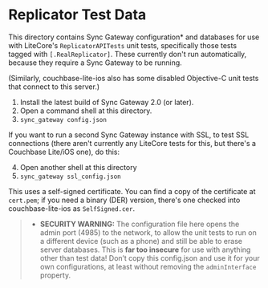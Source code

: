 # Replicator Test Data

This directory contains Sync Gateway configuration* and databases for use with LiteCore's `ReplicatorAPITests` unit tests, specifically those tests tagged with `[.RealReplicator]`. These currently don't run automatically, because they require a Sync Gateway to be running.

(Similarly, couchbase-lite-ios also has some disabled Objective-C unit tests that connect to this server.)

1. Install the latest build of Sync Gateway 2.0 (or later).
2. Open a command shell at this directory.
3. `sync_gateway config.json`

If you want to run a second Sync Gateway instance with SSL, to test SSL connections (there aren't currently any LiteCore tests for this, but there's a Couchbase Lite/iOS one), do this:

4. Open another shell at this directory
5. `sync_gateway ssl_config.json`

This uses a self-signed certificate. You can find a copy of the certificate at `cert.pem`; if you need a binary (DER) version, there's one checked into couchbase-lite-ios as `SelfSigned.cer`.

>* **SECURITY WARNING:** The configuration file here opens the admin port (4985) to the network, to allow the unit tests to run on a different device (such as a phone) and still be able to erase server databases. This is **far too insecure** for use with anything other than test data! Don’t copy this config.json and use it for your own configurations, at least without removing the `adminInterface` property.